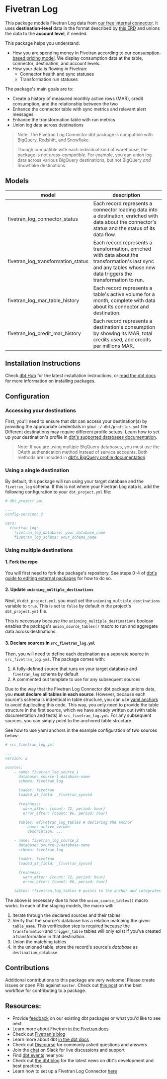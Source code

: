 # Fivetran Log 

This package models Fivetran Log data from [our free internal connector](https://fivetran.com/docs/logs/fivetran-log). It uses **destination-level** data in the format described by [this ERD](https://docs.google.com/presentation/d/1lny-kFwJIvOCbKky3PEvEQas4oaHVVTahj3OTRONpu8/?usp=sharing) and unions the data to the **account level**, if needed.

This package helps you understand:
* How you are spending money in Fivetran according to our [consumption-based pricing model](https://fivetran.com/docs/getting-started/consumption-based-pricing). We display consumption data at the table, connector, destination, and account levels.
* How your data is flowing in Fivetran:
    * Connector health and sync statuses
    * Transformation run statuses

The package's main goals are to:
* Create a history of measured monthly active rows (MAR), credit consumption, and the relationship between the two
* Enhance the connector table with sync metrics and relevant alert messages
* Enhance the transformation table with run metrics
* Union log data across destinations

> Note: The Fivetran Log Connector dbt package is compatible with BigQuery, Redshift, and Snowflake.
>
> Though compatible with each individual kind of warehouse, the package is not *cross-compatible*. For example, you can union log data across various BigQuery destinations, but not BigQuery *and* Snowflake destinations.

## Models

| **model**                  | **description**                                                                                                                                               |
| -------------------------- | ------------------------------------------------------------------------------------------------------------------------------------------------------------- |
| fivetran\_log\_connector\_status        | Each record represents a connector loading data into a destination, enriched with data about the connector's status and the status of its data flow.                                          |
| fivetran\_log\_transformation\_status     | Each record represents a transformation, enriched with data about the transformation's last sync and any tables whose new data triggers the transformation to run. |
| fivetran\_log\_mar\_table\_history     | Each record represents a table's active volume for a month, complete with data about its connector and destination.                             |
| fivetran\_log\_credit\_mar\_history    | Each record represents a destination's consumption by showing its MAR, total credits used, and credits per millions MAR.                             |


## Installation Instructions
Check [dbt Hub](https://hub.getdbt.com/) for the latest installation instructions, or [read the dbt docs](https://docs.getdbt.com/docs/package-management) for more information on installing packages.

## Configuration
### Accessing your destinations
First, you'll need to ensure that dbt can access your destination(s) by providing the appropriate credentials in your `~/.dbt/profiles.yml` file. Different destinations may require different profile setups. Learn how to set up your destination's profile in [dbt's supported databases documentation](https://docs.getdbt.com/docs/supported-databases). 

> Note: If you are using multiple BigQuery databases, you must use the OAuth authentication method instead of service accounts. Both methods are included in [dbt's BigQuery profile documentation](https://docs.getdbt.com/reference/warehouse-profiles/bigquery-profile).

### Using a single destination 
By default, this package will run using your target database and the `fivetran_log` schema. If this is not where your Fivetran Log data is, add the following configuration to your `dbt_project.yml` file:

```yml
# dbt_project.yml

...
config-version: 2

vars:
  fivetran_log:
    fivetran_log_database: your_database_name
    fivetran_log_schema: your_schema_name 
```

### Using multiple destinations 
#### 1. Fork the repo
You will first need to fork the package's repository. See steps 0-4 of [dbt's guide to editing external packages](https://discourse.getdbt.com/t/contributing-to-an-external-dbt-package/657) for how to do so.

#### 2. Update `unioning_multiple_destinations`
Next, in `dbt_project.yml`, you must set the `unioning_multiple_destinations` variable to `true`. This is set to `false` by default in the project's `dbt_project.yml` file.

This is necessary because the `unioning_multiple_destinations` boolean enables the package's `union_source_tables()` macro to run and aggregate data across destinations.

#### 3. Declare sources in `src_fivetran_log.yml`
Then, you will need to define each destination as a separate source in `src_fivetran_log.yml`. The package comes with:
1. A fully-defined source that runs on your target database and `fivetran_log` schema by default
2. A commented out template to use for any subsequent sources

Due to the way that the Fivetran Log Connector dbt package unions data, you **must declare all tables in each source**. However, because each source's schema is indentical in table structure, you can use [yaml anchors](https://support.atlassian.com/bitbucket-cloud/docs/yaml-anchors/) to avoid duplicating this code. This way, you only need to provide the table structure in the first source, which we have already written out (with table documentation and tests) in `src_fivetran_log.yml`. For any subsequent sources, you can simply point to the anchored table structure.

See how to use yaml anchors in the example configuration of two sources below:

```yml
# src_fivetran_log.yml

...
version: 2

sources: 
    - name: fivetran_log_source_1
      database: source-1-database-name
      schema: fivetran_log

      loader: fivetran
      loaded_at_field: _fivetran_synced
      
      freshness:
        warn_after: {count: 72, period: hour}
        error_after: {count: 96, period: hour}

      tables: &fivetran_log_tables # declaring the anchor
        - name: active_volume 
          description: ... 

    - name: fivetran_log_source_2
      database: source-2-database-name
      schema: fivetran_log

      loader: fivetran
      loaded_at_field: _fivetran_synced
      
      freshness:
        warn_after: {count: 72, period: hour}
        error_after: {count: 96, period: hour}

    tables: *fivetran_log_tables # points to the anchor and integrates its table structure

```

The above is necessary due to how the `union_source_tables()` macro works. In each of the staging models, the macro will:
1. Iterate through the declared sources and their tables
2. Verify that the source's database has a relation matching the given `table_name`. This verification step is required because the `transformation` and `trigger_table` tables will only exist if you've created a transformation in that destination.
3. Union the matching tables
4. In the unioned table, store the record's source's *database* as `destination_database`

## Contributions
Additional contributions to this package are very welcome! Please create issues
or open PRs against `master`. Check out 
[this post](https://discourse.getdbt.com/t/contributing-to-a-dbt-package/657) 
on the best workflow for contributing to a package.

## Resources:
- Provide [feedback](https://www.surveymonkey.com/r/DQ7K7WW) on our existing dbt packages or what you'd like to see next
- Learn more about Fivetran [in the Fivetran docs](https://fivetran.com/docs)
- Check out [Fivetran's blog](https://fivetran.com/blog)
- Learn more about dbt [in the dbt docs](https://docs.getdbt.com/docs/introduction)
- Check out [Discourse](https://discourse.getdbt.com/) for commonly asked questions and answers
- Join the [chat](http://slack.getdbt.com/) on Slack for live discussions and support
- Find [dbt events](https://events.getdbt.com) near you
- Check out [the dbt blog](https://blog.getdbt.com/) for the latest news on dbt's development and best practices
- Learn how to set up a Fivetran Log Connector [here](https://fivetran.com/docs/logs/fivetran-log/setup-guide)
